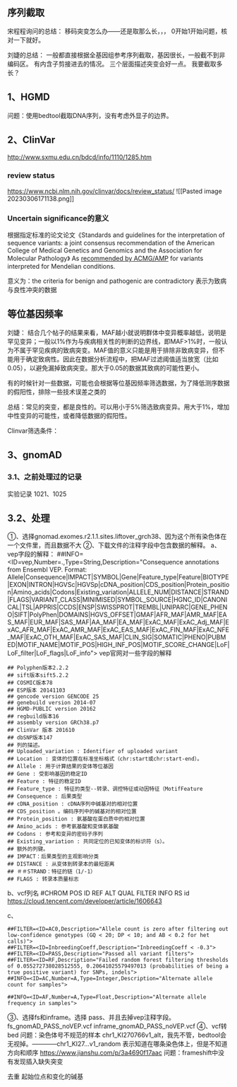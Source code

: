 
## 序列截取
宋程程询问的总结：
移码突变怎么办——还是取那么长，，，     0开始1开始问题，核对一下就好。

刘婕的总结：
一般都直接根据全基因组参考序列截取，基因很长，一般截不到非编码区。
有内含子剪接进去的情况。
三个层面描述突变会好一点。
我要截取多长？

## 1、HGMD
问题：使用bedtool截取DNA序列，没有考虑外显子的边界。

## 2、ClinVar
http://www.sxmu.edu.cn/bdcd/info/1110/1285.htm

### **review status**
https://www.ncbi.nlm.nih.gov/clinvar/docs/review_status/
![[Pasted image 20230306171138.png]]

### Uncertain significance的意义
根据指定标准的论文论文《Standards and guidelines for the interpretation of sequence variants: a joint consensus recommendation of the American College of Medical Genetics and Genomics and the Association for Molecular Pathology》
As [recommended by ACMG/AMP](https://www.ncbi.nlm.nih.gov/pubmed/25741868) for variants interpreted for Mendelian conditions.

意义为：the criteria for benign and pathogenic are contradictory
表示为致病与良性冲突的数据


## 等位基因频率
刘婕：
结合几个帖子的结果来看，MAF越小就说明群体中变异概率越低，说明是罕见变异；一般以1%作为与疾病相关性的判断的边界线，即MAF>1%时，一般认为不属于罕见疾病的致病突变。MAF值的意义只能是用于排除非致病变异，但不能用于确定致病性。因此在数据分析流程中，把MAF过滤阈值适当放宽（比如0.05），以避免漏掉致病突变。那大于0.05的数据其致病的可能性更小。  

有的时候针对一些数据，可能也会根据等位基因频率筛选数据，为了降低测序数据的假阳性，排除一些技术误差之类的

总结：常见的突变，都是良性的。可以用小于5%筛选致病变异。用大于1%，增加中性变异的可能性，或者降低数据的假阳性。



Clinvar筛选条件：





## 3、gnomAD

### 3.1、之前处理过的记录
实验记录 1021、1025

## 3.2、处理
①、选择gnomad.exomes.r2.1.1.sites.liftover_grch38、因为这个所有染色体在一个文件里，而且数据不大
②、下载文件的注释字段中包含数据的解释。
a、vep字段的解释：
##INFO=<ID=vep,Number=.,Type=String,Description="Consequence annotations from Ensembl VEP. Format: Allele|Consequence|IMPACT|SYMBOL|Gene|Feature_type|Feature|BIOTYPE|EXON|INTRON|HGVSc|HGVSp|cDNA_position|CDS_position|Protein_position|Amino_acids|Codons|Existing_variation|ALLELE_NUM|DISTANCE|STRAND|FLAGS|VARIANT_CLASS|MINIMISED|SYMBOL_SOURCE|HGNC_ID|CANONICAL|TSL|APPRIS|CCDS|ENSP|SWISSPROT|TREMBL|UNIPARC|GENE_PHENO|SIFT|PolyPhen|DOMAINS|HGVS_OFFSET|GMAF|AFR_MAF|AMR_MAF|EAS_MAF|EUR_MAF|SAS_MAF|AA_MAF|EA_MAF|ExAC_MAF|ExAC_Adj_MAF|ExAC_AFR_MAF|ExAC_AMR_MAF|ExAC_EAS_MAF|ExAC_FIN_MAF|ExAC_NFE_MAF|ExAC_OTH_MAF|ExAC_SAS_MAF|CLIN_SIG|SOMATIC|PHENO|PUBMED|MOTIF_NAME|MOTIF_POS|HIGH_INF_POS|MOTIF_SCORE_CHANGE|LoF|LoF_filter|LoF_flags|LoF_info">
vep官网对一些字段的解释
```
## Polyphen版本2.2.2
## sift版本sift5.2.2
## COSMIC版本78
## ESP版本 20141103
## gencode version GENCODE 25
## genebuild version 2014-07
## HGMD-PUBLIC version 20162
## regbuild版本16
## assembly version GRCh38.p7
## ClinVar 版本 201610
## dbSNP版本147
## 列的描述。
## Uploaded_variation : Identifier of uploaded variant
## Location : 变体的位置在标准坐标格式（chr:start或chr:start-end）。
## Allele : 用于计算结果的变体等位基因
## Gene : 受影响基因的稳定ID
## Feature : 特征的稳定ID
## Feature_type : 特征的类型--转录、调控特征或动因特征（MotifFeature
## Consequence : 后果类型
## cDNA_position : cDNA序列中碱基对的相对位置
## CDS_position 。编码序列中的碱基对的相对位置
## Protein_position : 氨基酸在蛋白质中的相对位置
## Amino_acids : 参考氨基酸和变体氨基酸
## Codons : 参考和变异的密码子序列
## Existing_variation : 共同定位的已知变体的标识符（s）。
## 额外的列键。
## IMPACT：后果类型的主观影响分类
## DISTANCE : 从变体到转录本的最短距离
## ＃＃STRAND：特征的链（1/-1）
## FLAGS : 转录本质量标志

```
b、vcf列名
#CHROM	POS	ID	REF	ALT	QUAL	FILTER	INFO
RS id https://cloud.tencent.com/developer/article/1606643

c、
```
##FILTER=<ID=AC0,Description="Allele count is zero after filtering out low-confidence genotypes (GQ < 20; DP < 10; and AB < 0.2 for het calls)">
##FILTER=<ID=InbreedingCoeff,Description="InbreedingCoeff < -0.3">
##FILTER=<ID=PASS,Description="Passed all variant filters">
##FILTER=<ID=RF,Description="Failed random forest filtering thresholds of 0.055272738028512555, 0.20641025579497013 (probabilities of being a true positive variant) for SNPs, indels">
##INFO=<ID=AC,Number=A,Type=Integer,Description="Alternate allele count for samples">

##INFO=<ID=AF,Number=A,Type=Float,Description="Alternate allele frequency in samples">
```

③、选择fs和inframe。选择 pass、并且去掉vep注释字段。
fs_gnomAD_PASS_noVEP.vcf
inframe_gnomAD_PASS_noVEP.vcf
④、vcf转bed 
问题：染色体号不规范的样本 chr1_KI270766v1_alt，我先不管，bedtool会无视掉。————chr1_KI27...v1_random 表示知道在哪条染色体上，但是不知道方向和顺序   https://www.jianshu.com/p/3a4690f17aac
问题：frameshift中没有发现插入缺失突变




去重 起始位点和变化的碱基